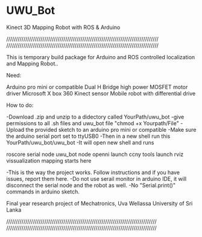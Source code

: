 UWU_Bot
=======

Kinect 3D Mapping Robot with ROS & Arduino

////////////////////////////////////////////////////////////////////////////////
////////////////////////////////////////////////////////////////////////////////

This is temporary build package for Arduino and ROS controlled localization and Mapping Robot..

Need:

  Arduino pro mini or compatible
  Dual H Bridge high power MOSFET motor driver
  Microsoft X box 360 Kinect sensor
  Mobile robot with differential drive
  
  
How to do:

-Download .zip and unzip to a didectory called YourPath/uwu_bot
-give permissions to all .sh files and uwu_bot file "chmod +x Yourpath/File"
-Upload the provided sketch to an arduino pro mini or compatible
-Make sure the arduino serial port set to ttyUSB0
-Then in a new shell run this YourPath/uwu_bot/uwu_bot
-It will open new shell and runs

  roscore
  serial node
  uwu_bot node
  openni launch
  ccny tools launch
  rviz vissualization
  mapping starts here
  
  
-This is the way the project works. Follow instructions and if you have issues, report them here.
-Do not use serail monitor in arduino IDE, it will disconnect the serial node and the robot as well.
-No "Serial.print()" commands in arduino sketch.


Final year research project of Mechatronics, Uva Wellassa University of Sri Lanka


///////////////////////////////////////////////////////////////////////////////
///////////////////////////////////////////////////////////////////////////////

